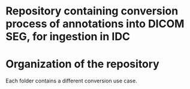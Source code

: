 # Repository containing conversion process of annotations into DICOM SEG, for ingestion in IDC

# Organization of the repository

Each folder contains a different conversion use case.
